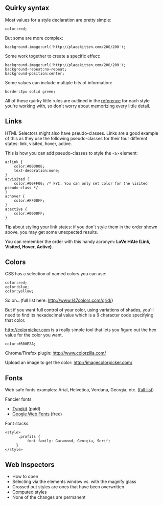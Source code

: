 ## Quirky syntax
Most values for a style declaration are pretty simple:

	color:red;

But some are more complex:

	background-image:url('http://placekitten.com/200/200');

Some work together to create a specific effect:

	background-image:url('http://placekitten.com/200/200');
	background-repeat:no-repeat;
	background-position:center;

Some values can include multiple bits of information:

	border:3px solid green;

All of these quirky little rules are outlined in the [reference](https://developer.mozilla.org/en/CSS/CSS_Reference) for each style you're working with, so don't worry about memorizing every little detail.




## Links
HTML Selectors might also have pseudo-classes. Links are a good example of this as they use the following pseudo-classes for their four different states: link, visited, hover, active.

This is how you can add pseudo-classes to style the `<a>` element:

	a:link {
		color:#000000;
	 	text-decoration:none;
	}    
	a:visited {
		color:#00FF00; /* FYI: You can only set color for the visited pseudo-class */
	}
	a:hover {
		color:#FF00FF;
	}
	a:active {
		color:#0000FF;
	}

Tip about styling your link states: if you don't style them in the order shown above, you may get some unexpected results.

You can remember the order with this handy acronym: **LoVe HAte (Link, Visited, Hover, Active)**.




## Colors
CSS has a selection of named colors you can use:

	color:red;
	color:blue;
	color:yellow;
	
So on...(full list here: <http://www.147colors.com/grid/>)

But if you want full control of your color, using variations of shades, you'll need to find its hexadecimal value which is a 6 character code specifying that color.

<http://colorpicker.com> is a really simple tool that lets you figure out the hex value for the color you want.

	color:#800E2A;
	
Chrome/Firefox plugin: <http://www.colorzilla.com/>

Upload an image to get the color: <http://imagecolorpicker.com/>
	
## Fonts
Web safe fonts examples: Arial, Helvetica, Verdana, Georgia, etc. ([full list](http://www.ampsoft.net/webdesign-l/WindowsMacFonts.html))

Fancier fonts

* [Typekit](http://typekit.com) (paid) 
* [Google Web Fonts](http://www.google.com/fonts) (free) 

Font stacks

	<style>
		  .profits {
			  font-family: Garamond, Georgia, Serif;
		 }
	</style>





## Web Inspectors
* How to open
* Selecting via the elements window vs. with the magnify glass
* Crossed out styles are ones that have been overwritten
* Computed styles
* None of the changes are permanent



